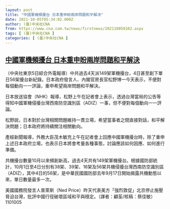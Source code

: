 ```yaml
---
layout: post
title: "中國軍機頻擾台 日本重申盼兩岸問題和平解決"
date: 2021-10-05T05:34:02.000Z
author: (臺)中央社CNA
from: https://www.cna.com.tw/news/firstnews/202110050102.aspx
tags: [ (臺)中央社CNA ]
categories: [ (臺)中央社CNA ]
---
```

<!--1633412042000-->
[中國軍機頻擾台 日本重申盼兩岸問題和平解決](https://www.cna.com.tw/news/firstnews/202110050102.aspx)
------

<div>
<div></div><div><p>（中央社東京5日綜合外電報導）中共過去4天派149架軍機擾台，4日甚至創下單日56架擾台新紀錄。日本政府發言人、內閣官房長官松野博一今天表示，不便對每個動向一一評論，重申希望兩岸問題和平解決。</p><p>日本放送協會（NHK）報導，松野上午在記者會上表示，透過台灣當局的公告等得知中國軍機侵擾台灣西南防空識別區（ADIZ）一事，但不便對每個動向一一評論。</p><p>松野說，日本對於台灣相關問題維持一貫立場，希望當事者之間直接對話，和平解決問題；日本政府將持續關注相關動向。</p><p>產經新聞報導，外務大臣茂木敏充上午在記者會上回應中國軍機擾台時，除了重申上述日本政府立場，也表示日本將會考量各種事態，討論應該如何因應、如何進行準備。</p><p>共機擾台數量10月以來頻創新高，過去4天共有149架軍機擾台。根據國防部統計，10月1日至4日分別有38架、39架、16架及56架共機侵擾台灣西南防空識別區（ADIZ），其中4日的56架，是中華民國國防部去年9月17日開始揭露共機動態以來，單日數量最多一次。</p><p>美國國務院發言人普萊斯（Ned Price）昨天代表美方「強烈敦促」北京停止施壓脅迫台灣，批評中國行徑破壞區域和平與穩定。（譯者：顧荃/核稿：蔡佳敏）1101005</p></div>
</div>
